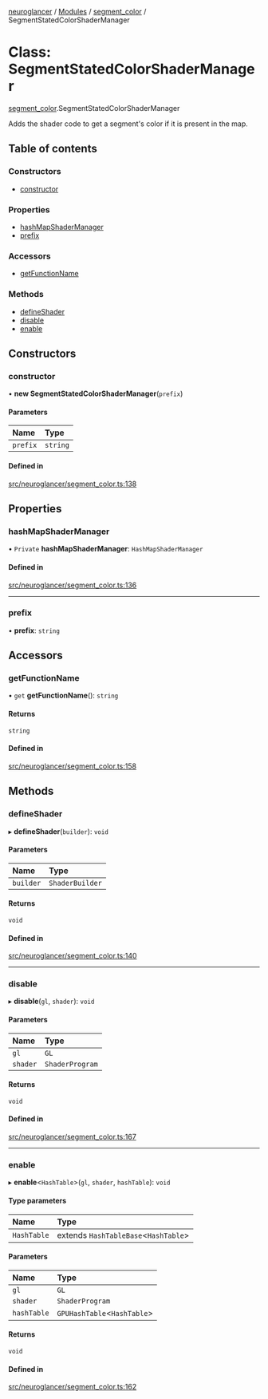 [neuroglancer](../README.md) / [Modules](../modules.md) / [segment\_color](../modules/segment_color.md) / SegmentStatedColorShaderManager

# Class: SegmentStatedColorShaderManager

[segment_color](../modules/segment_color.md).SegmentStatedColorShaderManager

Adds the shader code to get a segment's color if it is present in the map.

## Table of contents

### Constructors

- [constructor](segment_color.SegmentStatedColorShaderManager.md#constructor)

### Properties

- [hashMapShaderManager](segment_color.SegmentStatedColorShaderManager.md#hashmapshadermanager)
- [prefix](segment_color.SegmentStatedColorShaderManager.md#prefix)

### Accessors

- [getFunctionName](segment_color.SegmentStatedColorShaderManager.md#getfunctionname)

### Methods

- [defineShader](segment_color.SegmentStatedColorShaderManager.md#defineshader)
- [disable](segment_color.SegmentStatedColorShaderManager.md#disable)
- [enable](segment_color.SegmentStatedColorShaderManager.md#enable)

## Constructors

### constructor

• **new SegmentStatedColorShaderManager**(`prefix`)

#### Parameters

| Name | Type |
| :------ | :------ |
| `prefix` | `string` |

#### Defined in

[src/neuroglancer/segment_color.ts:138](https://github.com/ActiveBrainAtlas2/neuroglancer/blob/285e65d7/src/neuroglancer/segment_color.ts#L138)

## Properties

### hashMapShaderManager

• `Private` **hashMapShaderManager**: `HashMapShaderManager`

#### Defined in

[src/neuroglancer/segment_color.ts:136](https://github.com/ActiveBrainAtlas2/neuroglancer/blob/285e65d7/src/neuroglancer/segment_color.ts#L136)

___

### prefix

• **prefix**: `string`

## Accessors

### getFunctionName

• `get` **getFunctionName**(): `string`

#### Returns

`string`

#### Defined in

[src/neuroglancer/segment_color.ts:158](https://github.com/ActiveBrainAtlas2/neuroglancer/blob/285e65d7/src/neuroglancer/segment_color.ts#L158)

## Methods

### defineShader

▸ **defineShader**(`builder`): `void`

#### Parameters

| Name | Type |
| :------ | :------ |
| `builder` | `ShaderBuilder` |

#### Returns

`void`

#### Defined in

[src/neuroglancer/segment_color.ts:140](https://github.com/ActiveBrainAtlas2/neuroglancer/blob/285e65d7/src/neuroglancer/segment_color.ts#L140)

___

### disable

▸ **disable**(`gl`, `shader`): `void`

#### Parameters

| Name | Type |
| :------ | :------ |
| `gl` | `GL` |
| `shader` | `ShaderProgram` |

#### Returns

`void`

#### Defined in

[src/neuroglancer/segment_color.ts:167](https://github.com/ActiveBrainAtlas2/neuroglancer/blob/285e65d7/src/neuroglancer/segment_color.ts#L167)

___

### enable

▸ **enable**<`HashTable`\>(`gl`, `shader`, `hashTable`): `void`

#### Type parameters

| Name | Type |
| :------ | :------ |
| `HashTable` | extends `HashTableBase`<`HashTable`\> |

#### Parameters

| Name | Type |
| :------ | :------ |
| `gl` | `GL` |
| `shader` | `ShaderProgram` |
| `hashTable` | `GPUHashTable`<`HashTable`\> |

#### Returns

`void`

#### Defined in

[src/neuroglancer/segment_color.ts:162](https://github.com/ActiveBrainAtlas2/neuroglancer/blob/285e65d7/src/neuroglancer/segment_color.ts#L162)
